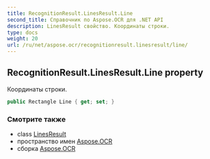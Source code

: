 ```yaml
---
title: RecognitionResult.LinesResult.Line
second_title: Справочник по Aspose.OCR для .NET API
description: LinesResult свойство. Координаты строки.
type: docs
weight: 20
url: /ru/net/aspose.ocr/recognitionresult.linesresult/line/
---
```

## RecognitionResult.LinesResult.Line property

Координаты строки.

```csharp
public Rectangle Line { get; set; }
```

### Смотрите также

* class [LinesResult](../)
* пространство имен [Aspose.OCR](../../recognitionresult.linesresult/)
* сборка [Aspose.OCR](../../../)



